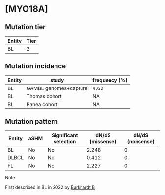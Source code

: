 # [MYO18A]

## Mutation tier

|Entity|Tier|
|------|----|
|BL    |2   |

## Mutation incidence

|Entity|study                |frequency (%)|
|------|---------------------|-------------|
|BL    |GAMBL genomes+capture|4.62         |
|BL    |Thomas cohort        |  NA         |
|BL    |Panea cohort         |  NA         |

## Mutation pattern

|Entity|aSHM|Significant selection|dN/dS (missense)|dN/dS (nonsense)|
|------|----|---------------------|----------------|----------------|
|BL    |No  |No                   |2.248           |0               |
|DLBCL |No  |No                   |0.412           |0               |
|FL    |No  |No                   |2.227           |0               |


> [!NOTE]
> First described in BL in 2022 by [Burkhardt B](https://pubmed.ncbi.nlm.nih.gov/35794096)